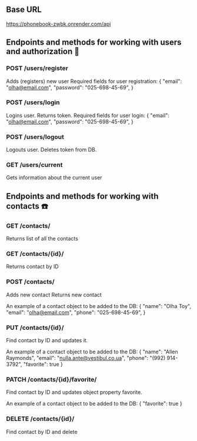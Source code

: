 ## Base URL
https://phonebook-zwbk.onrender.com/api

## Endpoints and methods for working with users and authorization 👤
### POST /users/register
Adds (registers) new user
Required fields for user registration:
{
    "email": "olha@email.com",
    "password": "025-698-45-69",
}

### POST /users/login
Logins user. Returns token.
Required fields for user login:
{
    "email": "olha@email.com",
    "password": "025-698-45-69",
}

### POST /users/logout
Logouts user. Deletes token from DB.

### GET /users/current
Gets information about the current user

## Endpoints and methods for working with contacts ☎️

### GET /contacts/
Returns list of all the contacts

### GET /contacts/{id}/
Returns contact by ID

### POST /contacts/
Adds new contact
Returns new contact

An example of a contact object to be added to the DB:
{
    "name": "Olha Toy",
    "email": "olha@email.com",
    "phone": "025-698-45-69",
}


### PUT /contacts/{id}/
Find contact by ID and updates it.

An example of a contact object to be added to the DB:
{
    "name": "Allen Raymonds",
    "email": "nulla.ante@vestibul.co.ua",
    "phone": "(992) 914-3792",
    "favorite": true
}

### PATCH /contacts/{id}/favorite/
Find contact by ID and updates object property favorite.

An example of a contact object to be added to the DB:
{
    "favorite": true
}
### DELETE /contacts/{id}/
Find contact by ID and delete

